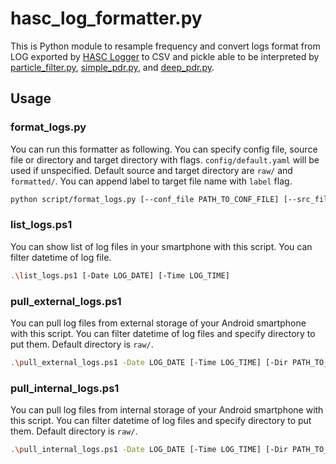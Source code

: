 # hasc_log_formatter.py
This is Python module to resample frequency and convert logs format from LOG exported by [HASC Logger](https://github.com/UCLabNU/HASC_Logger_Android) to CSV and pickle able to be interpreted by [particle_filter.py](https://github.com/kazumakano/particle_filter.py), [simple_pdr.py](https://github.com/kazumakano/simple_pdr.py), and [deep_pdr.py](https://github.com/kazumakano/deep_pdr.py).

## Usage
### format_logs.py
You can run this formatter as following.
You can specify config file, source file or directory and target directory with flags.
`config/default.yaml` will be used if unspecified.
Default source and target directory are `raw/` and `formatted/`.
You can append label to target file name with `label` flag.
```sh
python script/format_logs.py [--conf_file PATH_TO_CONF_FILE] [--src_file PATH_TO_SRC_FILE] [--src_dir PATH_TO_SRC_DIR] [--tgt_dir PATH_TO_TGT_DIR] [--label LABEL]
```

### list_logs.ps1
You can show list of log files in your smartphone with this script.
You can filter datetime of log file.
```sh
.\list_logs.ps1 [-Date LOG_DATE] [-Time LOG_TIME]
```

### pull_external_logs.ps1
You can pull log files from external storage of your Android smartphone with this script.
You can filter datetime of log files and specify directory to put them.
Default directory is `raw/`.
```sh
.\pull_external_logs.ps1 -Date LOG_DATE [-Time LOG_TIME] [-Dir PATH_TO_DIR]
```

### pull_internal_logs.ps1
You can pull log files from internal storage of your Android smartphone with this script.
You can filter datetime of log files and specify directory to put them.
Default directory is `raw/`.
```sh
.\pull_internal_logs.ps1 -Date LOG_DATE [-Time LOG_TIME] [-Dir PATH_TO_DIR]
```
